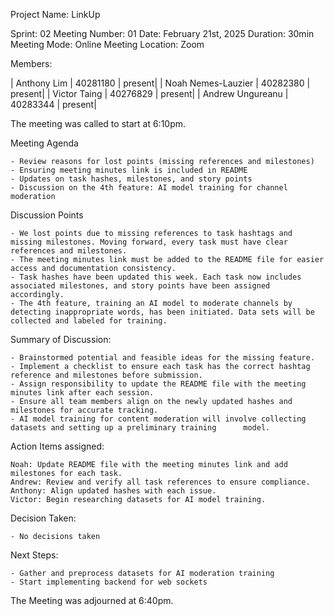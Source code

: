 Project Name: LinkUp

Sprint: 02
Meeting Number: 01
Date: February 21st, 2025
Duration: 30min
Meeting Mode: Online
Meeting Location: Zoom

Members:

| Anthony Lim        | 40281180    | present|
| Noah Nemes-Lauzier | 40282380    | present|
| Victor Taing       | 40276829    | present|
| Andrew Ungureanu   | 40283344    | present|

The meeting was called to start at 6:10pm.

Meeting Agenda

    - Review reasons for lost points (missing references and milestones)
    - Ensuring meeting minutes link is included in README
    - Updates on task hashes, milestones, and story points
    - Discussion on the 4th feature: AI model training for channel moderation

Discussion Points

    - We lost points due to missing references to task hashtags and missing milestones. Moving forward, every task must have clear references and milestones.
    - The meeting minutes link must be added to the README file for easier access and documentation consistency.
    - Task hashes have been updated this week. Each task now includes associated milestones, and story points have been assigned accordingly.
    - The 4th feature, training an AI model to moderate channels by detecting inappropriate words, has been initiated. Data sets will be collected and labeled for training.

Summary of Discussion:

    - Brainstormed potential and feasible ideas for the missing feature.
    - Implement a checklist to ensure each task has the correct hashtag reference and milestones before submission.
    - Assign responsibility to update the README file with the meeting minutes link after each session.
    - Ensure all team members align on the newly updated hashes and milestones for accurate tracking.
    - AI model training for content moderation will involve collecting datasets and setting up a preliminary training      model.


Action Items assigned:

    Noah: Update README file with the meeting minutes link and add milestones for each task.
    Andrew: Review and verify all task references to ensure compliance.
    Anthony: Align updated hashes with each issue.
    Victor: Begin researching datasets for AI model training.

Decision Taken:

    - No decisions taken

Next Steps:

    - Gather and preprocess datasets for AI moderation training
    - Start implementing backend for web sockets

The Meeting was adjourned at 6:40pm.